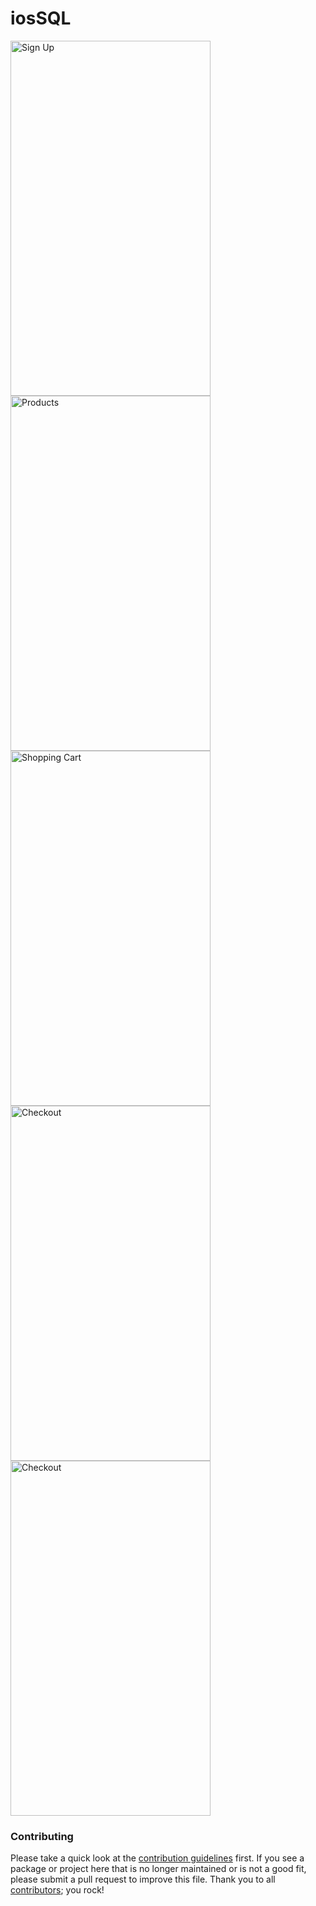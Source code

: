 # iosSQL

<img src="https://github.com/lotpb/iosSQLswift/blob/master/IMG_0077.jpg" alt="Sign Up" width="320" height="568"/>
<img src="https://github.com/lotpb/iosSQLswift/blob/master/IMG_0078jpg" alt="Products" width="320" height="568"/>
<img src="https://github.com/lotpb/iosSQLswift/blob/master/IMG_0079.jpg" alt="Shopping Cart" width="320" height="568"/>
<img src="https://github.com/lotpb/iosSQLswift/blob/master/IMG_0080.jpg" alt="Checkout" width="320" height="568"/>
<img src="https://github.com/lotpb/iosSQLswift/blob/master/IMG_0081.jpg" alt="Checkout" width="320" height="568"/>

### Contributing

Please take a quick look at the [contribution guidelines](.github/CONTRIBUTING.md) first. If you see a package or project here that is no longer maintained or is not a good fit, please submit a pull request to improve this file. Thank you to all [contributors](https://github.com/matteocrippa/awesome-swift/graphs/contributors); you rock!
